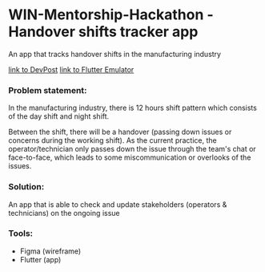 # WIN-Mentorship-Hackathon - Handover shifts tracker app

An app that tracks handover shifts in the manufacturing industry

[link to DevPost](https://devpost.com/software/handover-shifts-tracker-app)
[link to Flutter Emulator](https://flutlab.io/sandbox/33e6e43a-183f-4bcf-ad0d-8a28dec5dd3f)

### Problem statement:
In the manufacturing industry, there is 12 hours shift pattern which consists of the day shift and night shift.

Between the shift, there will be a handover (passing down issues or concerns during the working shift). As the current practice, the operator/technician only passes down the issue through the team's chat or face-to-face, which leads to some miscommunication or overlooks of the issues.

### Solution:
An app that is able to check and update stakeholders (operators & technicians) on the ongoing issue

### Tools:
- Figma (wireframe)
- Flutter (app)

